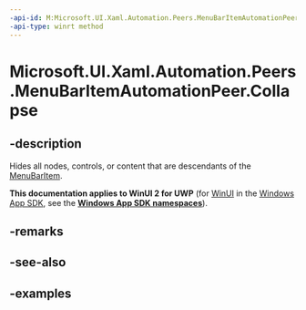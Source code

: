 ```yaml
---
-api-id: M:Microsoft.UI.Xaml.Automation.Peers.MenuBarItemAutomationPeer.Collapse
-api-type: winrt method
---
```

<!-- Method syntax.
public void MenuBarItemAutomationPeer.Collapse()
-->

# Microsoft.UI.Xaml.Automation.Peers.MenuBarItemAutomationPeer.Collapse



## -description

Hides all nodes, controls, or content that are descendants of the [MenuBarItem](../microsoft.ui.xaml.controls/menubaritem.md).



**This documentation applies to WinUI 2 for UWP** (for [WinUI](/windows/apps/winui/winui3/) in the [Windows App SDK](/windows/apps/windows-app-sdk/), see the **[Windows App SDK namespaces](/windows/windows-app-sdk/api/winrt/)**).

## -remarks



## -see-also



## -examples



